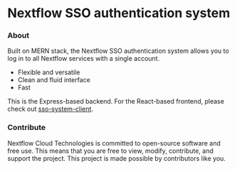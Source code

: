 # Nextflow SSO authentication system

### About
Built on MERN stack, the Nextflow SSO authentication system allows you to log in to all Nextflow services with a single account.
* Flexible and versatile
* Clean and fluid interface
* Fast

This is the Express-based backend. For the React-based frontend, please check out [sso-system-client](https://github.com/Nextflow-Cloud/sso-system-client).

### Contribute
Nextflow Cloud Technologies is committed to open-source software and free use. This means that you are free to view, modify, contribute, and support the project. This project is made possible by contributors like you.
